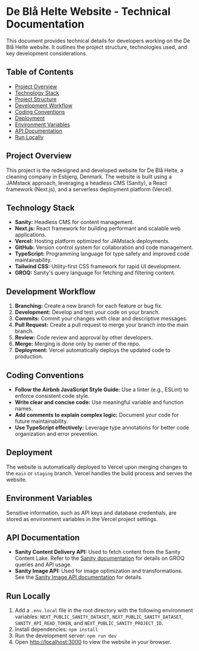 # De Blå Helte Website - Technical Documentation

This document provides technical details for developers working on the De Blå Helte website. It outlines the project structure, technologies used, and key development considerations.

## Table of Contents

- [Project Overview](#project-overview)
- [Technology Stack](#technology-stack)
- [Project Structure](#project-structure)
- [Development Workflow](#development-workflow)
- [Coding Conventions](#coding-conventions)
- [Deployment](#deployment)
- [Environment Variables](#environment-variables)
- [API Documentation](#api-documentation)
- [Run Locally](#run-locally)

## Project Overview

This project is the redesigned and developed website for De Blå Helte, a cleaning company in Esbjerg, Denmark. The website is built using a JAMstack approach, leveraging a headless CMS (Sanity), a React framework (Next.js), and a serverless deployment platform (Vercel).

## Technology Stack

- **Sanity:** Headless CMS for content management.
- **Next.js:** React framework for building performant and scalable web applications.
- **Vercel:** Hosting platform optimized for JAMstack deployments.
- **GitHub:** Version control system for collaboration and code management.
- **TypeScript:** Programming language for type safety and improved code maintainability.
- **Tailwind CSS:** Utility-first CSS framework for rapid UI development.
- **GROQ:** Sanity's query language for fetching and filtering content.

## Development Workflow

1. **Branching:** Create a new branch for each feature or bug fix.
2. **Development:** Develop and test your code on your branch.
3. **Commits:** Commit your changes with clear and descriptive messages.
4. **Pull Request:** Create a pull request to merge your branch into the main branch.
5. **Review:** Code review and approval by other developers.
6. **Merge:** Merging is done only by owner of the repo.
7. **Deployment:** Vercel automatically deploys the updated code to production.

## Coding Conventions

- **Follow the Airbnb JavaScript Style Guide:** Use a linter (e.g., ESLint) to enforce consistent code style.
- **Write clear and concise code:** Use meaningful variable and function names.
- **Add comments to explain complex logic:** Document your code for future maintainability.
- **Use TypeScript effectively:** Leverage type annotations for better code organization and error prevention.

## Deployment

The website is automatically deployed to Vercel upon merging changes to the `main` or `staging` branch. Vercel handles the build process and serves the website.

## Environment Variables

Sensitive information, such as API keys and database credentials, are stored as environment variables in the Vercel project settings.

## API Documentation

- **Sanity Content Delivery API:** Used to fetch content from the Sanity Content Lake. Refer to the [Sanity documentation](https://www.sanity.io/docs/content-delivery-api) for details on GROQ queries and API usage.
- **Sanity Image API:** Used for image optimization and transformations. See the [Sanity Image API documentation](https://www.sanity.io/docs/image-api) for details.

## Run Locally

1. Add a `.env.local` file in the root directory with the following environment variables: `NEXT_PUBLIC_SANITY_DATASET`, `NEXT_PUBLIC_SANITY_DATASET`, `SANITY_API_READ_TOKEN`, and `NEXT_PUBLIC_SANITY_PROJECT_ID`.
2. Install dependencies: `npm install`
3. Run the development server: `npm run dev`
4. Open [http://localhost:3000](http://localhost:3000) to view the website in your browser.
